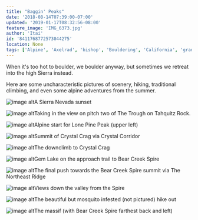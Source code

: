 ```yaml
---
title: "Baggin' Peaks"
date: '2018-08-14T07:39:00-07:00'
updated: '2019-01-17T08:32:56-08:00'
feature_image: 'IMG_6373.jpg'
author: 'Itai'
id: '8411768772573044275'
location: None
tags: ['Alpine', 'Axelrad', 'bishop', 'Bouldering', 'California', 'granite', 'Mountain', 'peak', 'summit', 'traditional', 'tuolumne', 'yosemite']
---
```

When it's too hot to boulder, we boulder anyway, but sometimes we retreat into the high Sierra instead.

Here are some uncharacteristic pictures of scenery, hiking, traditional climbing, and even some alpine adventures from the summer.

![image alt](/images/IMG_6373.jpg)A Sierra Nevada sunset

![image alt](/images/IMG_6084.jpg)Taking in the view on pitch two of The Trough on Tahquitz Rock.

![image alt](/images/IMG_6200.jpg)Alpine start for Lone Pine Peak (upper left)

![image alt](/images/IMG_6216.jpg)Summit of Crystal Crag via Crystal Corridor

![image alt](/images/IMG_6222.jpg)The downclimb to Crystal Crag

![image alt](/images/IMG_6392.jpg)Gem Lake on the approach trail to Bear Creek Spire

![image alt](/images/IMG_6397.jpg)The final push towards the Bear Creek Spire summit via The Northeast Ridge

[](/images/IMG_6397.jpg)

![image alt](/images/IMG_6395.jpg)Views down the valley from the Spire

![image alt](/images/IMG_6406.jpg)The beautiful but mosquito infested (not pictured) hike out

![image alt](/images/IMG_6408.jpg)The massif (with Bear Creek Spire farthest back and left)


